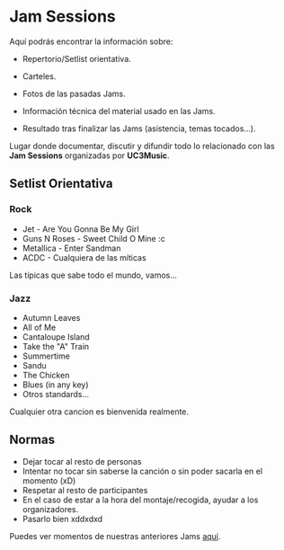 # Jam Sessions
Aquí podrás encontrar la información sobre:

- Repertorio/Setlist orientativa.

- Carteles.

- Fotos de las pasadas Jams.

- Información técnica del material usado en las Jams.

- Resultado tras finalizar las Jams (asistencia, temas tocados...).

Lugar donde documentar, discutir y difundir todo lo relacionado con las **Jam Sessions** organizadas por **UC3Music**.

## Setlist Orientativa

### Rock
- Jet - Are You Gonna Be My Girl
- Guns N Roses - Sweet Child O Mine :c
- Metallica - Enter Sandman
- ACDC - Cualquiera de las míticas

Las típicas que sabe todo el mundo, vamos...

### Jazz
- Autumn Leaves
- All of Me
- Cantaloupe Island
- Take the "A" Train
- Summertime
- Sandu
- The Chicken
- Blues (in any key)
- Otros standards...

Cualquier otra cancion es bienvenida realmente.


## Normas
- Dejar tocar al resto de personas
- Intentar no tocar sin saberse la canción o sin poder sacarla en el momento (xD)
- Respetar al resto de participantes
- En el caso de estar a la hora del montaje/recogida, ayudar a los organizadores.
- Pasarlo bien xddxdxd



Puedes ver momentos de nuestras anteriores Jams [aquí](https://www.youtube.com/playlist?list=PLlS9yS3Y_XMZbSSsXX0bzaJ5OOofXSwT6).

